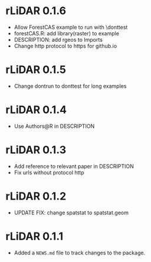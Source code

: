 <!-- NEWS.md is maintained by https://cynkra.github.io/fledge, do not edit -->

# rLiDAR 0.1.6

* Allow ForestCAS example to run with \donttest
* forestCAS.R: add library(raster) to example
* DESCRIPTION: add rgeos to Imports
* Change http protocol to https for github.io


# rLiDAR 0.1.5

* Change dontrun to donttest for long examples


# rLiDAR 0.1.4

* Use Authors@R in DESCRIPTION


# rLiDAR 0.1.3

* Add reference to relevant paper in DESCRIPTION
* Fix urls without protocol http


# rLiDAR 0.1.2

* UPDATE FIX: change spatstat to spatstat.geom


# rLiDAR 0.1.1

* Added a `NEWS.md` file to track changes to the package.
